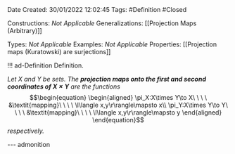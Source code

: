 <br />
<br />

Date Created: 30/01/2022 12:02:45
Tags: #Definition #Closed 

Constructions: _Not Applicable_
Generalizations: [[Projection Maps (Arbitrary)]]

Types: _Not Applicable_
Examples: _Not Applicable_
Properties: [[Projection maps (Kuratowski) are surjections]]

!!! ad-Definition Definition.

_Let $X$ and $Y$ be sets. The **projection maps onto the first and second coordinates of $X\times Y$** are the functions_
$$\begin{equation}
    \begin{aligned}
        \pi_X:X\times Y\to X\ \ \ \ &\textit{mapping}\ \ \ \ \l\langle x,y\r\rangle\mapsto x\\
        \pi_Y:X\times Y\to Y\ \ \ \ &\textit{mapping}\ \ \ \ \l\langle x,y\r\rangle\mapsto y
    \end{aligned}
\end{equation}$$
_respectively._

--- admonition
